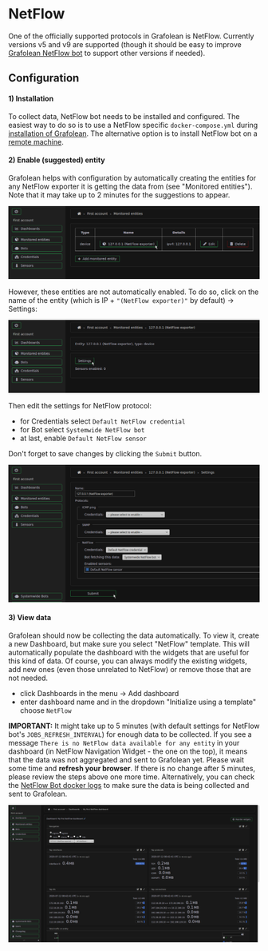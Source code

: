 # NetFlow

One of the officially supported protocols in Grafolean is NetFlow. Currently versions v5 and v9 are supported (though it should be easy to improve [Grafolean NetFlow bot](https://github.com/grafolean/grafolean-netflow-bot/) to support other versions if needed).

## Configuration

#### 1) Installation

To collect data, NetFlow bot needs to be installed and configured. The easiest way to do so is to use a NetFlow specific `docker-compose.yml` during [installation of Grafolean](https://github.com/grafolean/grafolean#installation). The alternative option is to install NetFlow bot on a [remote machine](https://github.com/grafolean/grafolean-netflow-bot/#install).

#### 2) Enable (suggested) entity

Grafolean helps with configuration by automatically creating the entities for any NetFlow exporter it is getting the data from (see "Monitored entities"). Note that it may take up to 2 minutes for the suggestions to appear.

![screenshot](NetFlow/entities-settings.png)

However, these entities are not automatically enabled. To do so, click on the name of the entity (which is IP + `"(NetFlow exporter)"` by default) -> Settings:

![screenshot](NetFlow/entity-settings.png)

Then edit the settings for NetFlow protocol:
- for Credentials select `Default NetFlow credential`
- for Bot select `Systemwide NetFlow bot`
- at last, enable `Default NetFlow sensor`

Don't forget to save changes by clicking the `Submit` button.

![screenshot](NetFlow/enable-netflow.png)

#### 3) View data

Grafolean should now be collecting the data automatically. To view it, create a new Dashboard, but make sure you select "NetFlow" template. This will automatically populate the dashboard with the widgets that are useful for this kind of data. Of course, you can always modify the existing widgets, add new ones (even those unrelated to NetFlow) or remove those that are not needed.

- click Dashboards in the menu -> Add dashboard
- enter dashboard name and in the dropdown "Initialize using a template" choose `NetFlow`

**IMPORTANT:** It might take up to 5 minutes (with default settings for NetFlow bot's `JOBS_REFRESH_INTERVAL`) for enough data to be collected. If you see a message `There is no NetFlow data available for any entity` in your dashboard (in NetFlow Navigation Widget - the one on the top), it means that the data was not aggregated and sent to Grafolean yet. Please wait some time and **refresh your browser**. If there is no change after 5 minutes, please review the steps above one more time. Alternatively, you can check the [NetFlow Bot docker logs](https://github.com/grafolean/grafolean-netflow-bot/#debugging) to make sure the data is being collected and sent to Grafolean.

![screenshot](NetFlow/dashboard.png)
